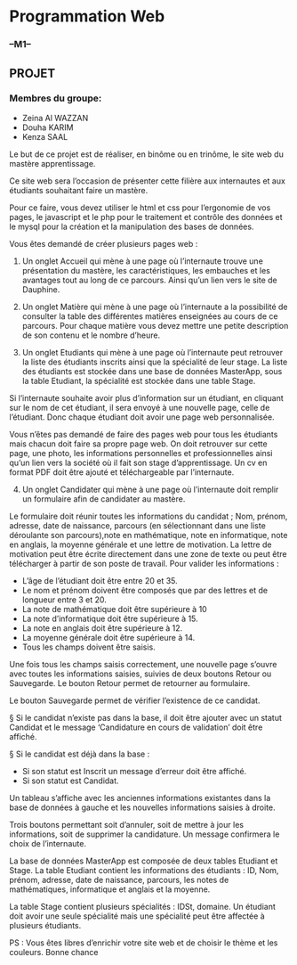 # Programmation Web
### –M1–
## PROJET

### Membres du groupe:
- Zeina Al WAZZAN
- Douha KARIM
- Kenza SAAL

Le but de ce projet est de réaliser, en binôme ou en trinôme, le site web du mastère
apprentissage.

Ce site web sera l’occasion de présenter cette filière aux internautes et aux étudiants
souhaitant faire un mastère.

Pour ce faire, vous devez utiliser le html et css pour l’ergonomie de vos pages, le javascript et
le php pour le traitement et contrôle des données et le mysql pour la création et la
manipulation des bases de données.

Vous êtes demandé de créer plusieurs pages web :

1. Un onglet Accueil qui mène à une page où l’internaute trouve une présentation du
mastère, les caractéristiques, les embauches et les avantages tout au long de ce
parcours. Ainsi qu’un lien vers le site de Dauphine.

2. Un onglet Matière qui mène à une page où l’internaute a la possibilité de consulter la
table des différentes matières enseignées au cours de ce parcours. Pour chaque matière
vous devez mettre une petite description de son contenu et le nombre d’heure.

3. Un onglet Etudiants qui mène à une page où l’internaute peut retrouver la liste des
étudiants inscrits ainsi que la spécialité de leur stage. La liste des étudiants est
stockée dans une base de données MasterApp, sous la table Etudiant, la spécialité
est stockée dans une table Stage.

Si l’internaute souhaite avoir plus d’information sur un étudiant, en cliquant sur le
nom de cet étudiant, il sera envoyé à une nouvelle page, celle de l’étudiant.
Donc chaque étudiant doit avoir une page web personnalisée.

Vous n’êtes pas demandé de faire des pages web pour tous les étudiants mais
chacun doit faire sa propre page web. On doit retrouver sur cette page, une
photo, les informations personnelles et professionnelles ainsi qu’un lien vers la
société où il fait son stage d’apprentissage. Un cv en format PDF doit être
ajouté et téléchargeable par l’internaute.

4. Un onglet Candidater qui mène à une page où l’internaute doit remplir un formulaire
afin de candidater au mastère.

Le formulaire doit réunir toutes les informations du candidat ; Nom, prénom, adresse,
date de naissance, parcours (en sélectionnant dans une liste déroulante son parcours),note en mathématique, note en informatique, note en anglais, la moyenne générale et
une lettre de motivation. La lettre de motivation peut être écrite directement dans une
zone de texte ou peut être télécharger à partir de son poste de travail.
Pour valider les informations :

- L’âge de l’étudiant doit être entre 20 et 35.
- Le nom et prénom doivent être composés que par des lettres et de
longueur entre 3 et 20.
- La note de mathématique doit être supérieure à 10
- La note d’informatique doit être supérieure à 15.
- La note en anglais doit être supérieure à 12.
- La moyenne générale doit être supérieure à 14.
- Tous les champs doivent être saisis.

Une fois tous les champs saisis correctement, une nouvelle page s’ouvre avec toutes
les informations saisies, suivies de deux boutons Retour ou Sauvegarde.
Le bouton Retour permet de retourner au formulaire.

Le bouton Sauvegarde permet de vérifier l’existence de ce candidat.

§ Si le candidat n’existe pas dans la base, il doit être ajouter avec un statut
Candidat et le message ‘Candidature en cours de validation’ doit être affiché.

§ Si le candidat est déjà dans la base :

- Si son statut est Inscrit un message d’erreur doit être affiché.
- Si son statut est Candidat.

Un tableau s’affiche avec les anciennes informations existantes
dans la base de données à gauche et les nouvelles informations
saisies à droite.

Trois boutons permettant soit d’annuler, soit de mettre à jour les
informations, soit de supprimer la candidature. Un message
confirmera le choix de l’internaute.

La base de données MasterApp est composée de deux tables Etudiant et Stage.
La table Etudiant contient les informations des étudiants : ID, Nom, prénom, adresse,
date de naissance, parcours, les notes de mathématiques, informatique et anglais et la
moyenne.

La table Stage contient plusieurs spécialités : IDSt, domaine.
Un étudiant doit avoir une seule spécialité mais une spécialité peut être affectée à
plusieurs étudiants.

PS : Vous êtes libres d’enrichir votre site web et de choisir le thème et les couleurs.
Bonne chance
